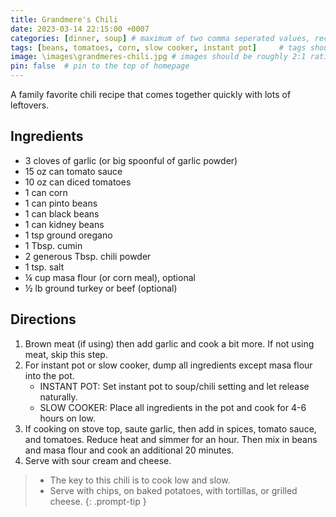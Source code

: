 ```yaml
---
title: Grandmere's Chili
date: 2023-03-14 22:15:00 +0007 
categories: [dinner, soup] # maximum of two comma seperated values, recipes are organized in folders based on the category
tags: [beans, tomatoes, corn, slow cooker, instant pot]     # tags should always be lowercase
image: \images\grandmeres-chili.jpg # images should be roughly 2:1 ratio
pin: false  # pin to the top of homepage
---
```


A family favorite chili recipe that comes together quickly with lots of leftovers.

## Ingredients

* 3 cloves of garlic (or big spoonful of garlic powder)
* 15 oz can tomato sauce
* 10 oz can diced tomatoes
* 1 can corn
* 1 can pinto beans
* 1 can black beans
* 1 can kidney beans
* 1 tsp ground oregano
* 1 Tbsp. cumin
* 2 generous Tbsp. chili powder
* 1 tsp. salt
* &frac14; cup masa flour (or corn meal), optional
* &frac12; lb ground turkey or beef (optional)


## Directions

1. Brown meat (if using) then add garlic and cook a bit more. If not using meat, skip this step.
2. For instant pot or slow cooker, dump all ingredients except masa flour into the pot.
    * INSTANT POT: Set instant pot to soup/chili setting and let release naturally.
    * SLOW COOKER: Place all ingredients in the pot and cook for 4-6 hours on low.
3. If cooking on stove top, saute garlic, then add in spices, tomato sauce, and tomatoes. Reduce heat and simmer for an hour. Then mix in beans and masa flour and cook an additional 20 minutes.
4. Serve with sour cream and cheese.

> * The key to this chili is to cook low and slow.
> * Serve with chips, on baked potatoes, with tortillas, or grilled cheese.
{: .prompt-tip }

